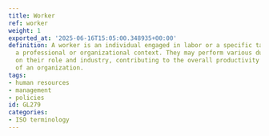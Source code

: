 ```yaml
---
title: Worker
ref: worker
weight: 1
exported_at: '2025-06-16T15:05:00.348935+00:00'
definition: A worker is an individual engaged in labor or a specific task, often in
  a professional or organizational context. They may perform various duties depending
  on their role and industry, contributing to the overall productivity and success
  of an organization.
tags:
- human resources
- management
- policies
id: GL279
categories:
- ISO terminology
---
```


